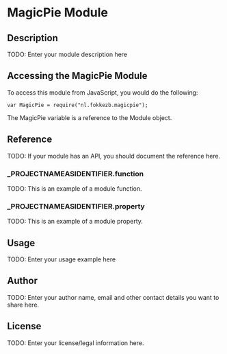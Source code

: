 # MagicPie Module

## Description

TODO: Enter your module description here

## Accessing the MagicPie Module

To access this module from JavaScript, you would do the following:

	var MagicPie = require("nl.fokkezb.magicpie");

The MagicPie variable is a reference to the Module object.	

## Reference

TODO: If your module has an API, you should document
the reference here.

### ___PROJECTNAMEASIDENTIFIER__.function

TODO: This is an example of a module function.

### ___PROJECTNAMEASIDENTIFIER__.property

TODO: This is an example of a module property.

## Usage

TODO: Enter your usage example here

## Author

TODO: Enter your author name, email and other contact
details you want to share here. 

## License

TODO: Enter your license/legal information here.
